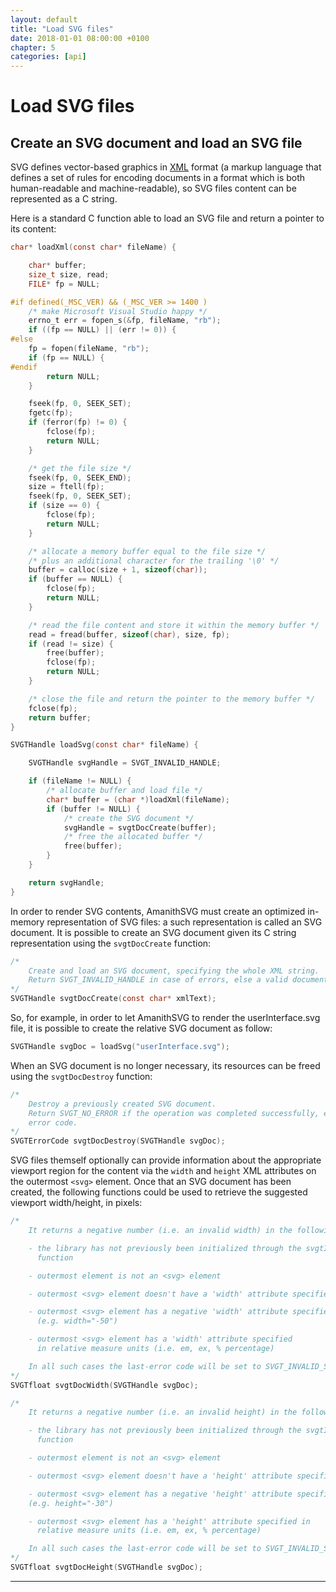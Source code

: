 ```yaml
---
layout: default
title: "Load SVG files"
date: 2018-01-01 08:00:00 +0100
chapter: 5
categories: [api]
---
```


# Load SVG files

## Create an SVG document and load an SVG file

SVG defines vector-based graphics in [XML](https://www.w3.org/XML/) format (a markup language that defines a set of rules for encoding documents in a format which is both human-readable and machine-readable), so SVG files content can be represented as a C string.

Here is a standard C function able to load an SVG file and return a pointer to its content:

```c
char* loadXml(const char* fileName) {

    char* buffer;
    size_t size, read;
    FILE* fp = NULL;

#if defined(_MSC_VER) && (_MSC_VER >= 1400 )
    /* make Microsoft Visual Studio happy */
    errno_t err = fopen_s(&fp, fileName, "rb");
    if ((fp == NULL) || (err != 0)) {
#else
    fp = fopen(fileName, "rb");
    if (fp == NULL) {
#endif
        return NULL;
    }

    fseek(fp, 0, SEEK_SET);
    fgetc(fp);
    if (ferror(fp) != 0) {
        fclose(fp);
        return NULL;
    }

    /* get the file size */
    fseek(fp, 0, SEEK_END);
    size = ftell(fp);
    fseek(fp, 0, SEEK_SET);
    if (size == 0) {
        fclose(fp);
        return NULL;
    }

    /* allocate a memory buffer equal to the file size */
    /* plus an additional character for the trailing '\0' */
    buffer = calloc(size + 1, sizeof(char));
    if (buffer == NULL) {
        fclose(fp);
        return NULL;
    }

    /* read the file content and store it within the memory buffer */
    read = fread(buffer, sizeof(char), size, fp);
    if (read != size) {
        free(buffer);
        fclose(fp);
        return NULL;
    }

    /* close the file and return the pointer to the memory buffer */
    fclose(fp);
    return buffer;
}
```

```c
SVGTHandle loadSvg(const char* fileName) {

    SVGTHandle svgHandle = SVGT_INVALID_HANDLE;

    if (fileName != NULL) {
        /* allocate buffer and load file */
        char* buffer = (char *)loadXml(fileName);
        if (buffer != NULL) {
            /* create the SVG document */
            svgHandle = svgtDocCreate(buffer);
            /* free the allocated buffer */
            free(buffer);
        }
    }

    return svgHandle;
}
```

In order to render SVG contents, AmanithSVG must create an optimized in-memory representation of SVG files: a such representation is called an SVG document. It is possible to create an SVG document given its C string representation using the `svgtDocCreate` function:

```c
/*
    Create and load an SVG document, specifying the whole XML string.
    Return SVGT_INVALID_HANDLE in case of errors, else a valid document handle.
*/
SVGTHandle svgtDocCreate(const char* xmlText);
```

So, for example, in order to let AmanithSVG to render the userInterface.svg file, it is possible to create the relative SVG document as follow:

```c
SVGTHandle svgDoc = loadSvg("userInterface.svg");
```

When an SVG document is no longer necessary, its resources can be freed using the `svgtDocDestroy` function:

```c
/*
    Destroy a previously created SVG document.
    Return SVGT_NO_ERROR if the operation was completed successfully, else an
    error code.
*/
SVGTErrorCode svgtDocDestroy(SVGTHandle svgDoc);
```

SVG files themself optionally can provide information about the appropriate viewport region for the content via the `width` and `height` XML attributes on the outermost `<svg>` element. Once that an SVG document has been created, the following functions could be used to retrieve the suggested viewport width/height, in pixels:

```c
/*
    It returns a negative number (i.e. an invalid width) in the following cases:

    - the library has not previously been initialized through the svgtInit
      function

    - outermost element is not an <svg> element

    - outermost <svg> element doesn't have a 'width' attribute specified

    - outermost <svg> element has a negative 'width' attribute specified
      (e.g. width="-50")

    - outermost <svg> element has a 'width' attribute specified
      in relative measure units (i.e. em, ex, % percentage)

    In all such cases the last-error code will be set to SVGT_INVALID_SVG_ERROR.
*/
SVGTfloat svgtDocWidth(SVGTHandle svgDoc);
```

```c
/*
    It returns a negative number (i.e. an invalid height) in the following cases:

    - the library has not previously been initialized through the svgtInit
      function

    - outermost element is not an <svg> element

    - outermost <svg> element doesn't have a 'height' attribute specified

    - outermost <svg> element has a negative 'height' attribute specified
    (e.g. height="-30")

    - outermost <svg> element has a 'height' attribute specified in
      relative measure units (i.e. em, ex, % percentage)

    In all such cases the last-error code will be set to SVGT_INVALID_SVG_ERROR.
*/
SVGTfloat svgtDocHeight(SVGTHandle svgDoc);
```

---
